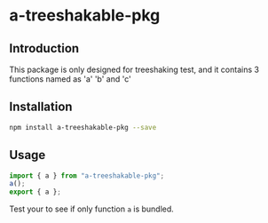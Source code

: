 # a-treeshakable-pkg

## Introduction

This package is only designed for treeshaking test, and it contains 3 functions named as 'a' 'b' and 'c'

## Installation

```bash
npm install a-treeshakable-pkg --save
```

## Usage

```js
import { a } from "a-treeshakable-pkg";
a();
export { a };
```

Test your to see if only function `a` is bundled.
